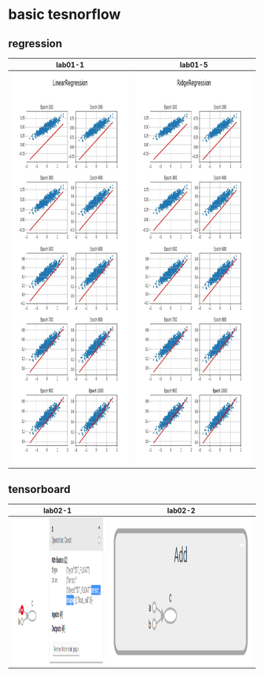 # basic tesnorflow

## regression

lab01-1 | lab01-5
:---: | :---: 
<img src = 'image/lab01-1_linear_regression.jpg' height = '800px'> | <img src = 'image/lab01-5_ridge_regression.jpg' height = '800px'> 

## tensorboard

lab02-1 | lab02-2
:---: | :---: 
<img src = 'image/lab02_1_tensorboard_basic_usages.PNG' height = '300px' width = '500px'> |<img src = 'image/lab02_2_tensorboard_var_scope.PNG' height = '300px'> 

